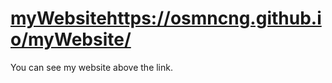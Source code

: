 # [myWebsite](https://osmncng.github.io/myWebsite/)https://osmncng.github.io/myWebsite/
You can see my website above the link.
